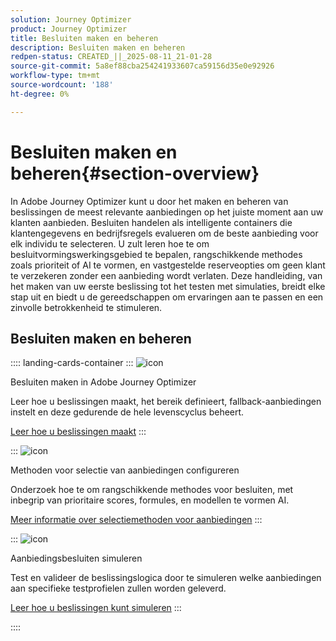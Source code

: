 ```yaml
---
solution: Journey Optimizer
product: Journey Optimizer
title: Besluiten maken en beheren
description: Besluiten maken en beheren
redpen-status: CREATED_||_2025-08-11_21-01-28
source-git-commit: 5a8ef88cba254241933607ca59156d35e0e92926
workflow-type: tm+mt
source-wordcount: '188'
ht-degree: 0%

---
```



# Besluiten maken en beheren{#section-overview}

In Adobe Journey Optimizer kunt u door het maken en beheren van beslissingen de meest relevante aanbiedingen op het juiste moment aan uw klanten aanbieden. Besluiten handelen als intelligente containers die klantengegevens en bedrijfsregels evalueren om de beste aanbieding voor elk individu te selecteren. U zult leren hoe te om besluitvormingswerkingsgebied te bepalen, rangschikkende methodes zoals prioriteit of AI te vormen, en vastgestelde reserveopties om geen klant te verzekeren zonder een aanbieding wordt verlaten. Deze handleiding, van het maken van uw eerste beslissing tot het testen met simulaties, breidt elke stap uit en biedt u de gereedschappen om ervaringen aan te passen en een zinvolle betrokkenheid te stimuleren.

## Besluiten maken en beheren

:::: landing-cards-container
:::
![icon](https://cdn.experienceleague.adobe.com/icons/circle-play.svg?lang=nl-NL)

Besluiten maken in Adobe Journey Optimizer

Leer hoe u beslissingen maakt, het bereik definieert, fallback-aanbiedingen instelt en deze gedurende de hele levenscyclus beheert.

[Leer hoe u beslissingen maakt](../using/offers/offer-activities/create-offer-activities.md)
:::

:::
![icon](https://cdn.experienceleague.adobe.com/icons/gear.svg?lang=nl-NL)

Methoden voor selectie van aanbiedingen configureren

Onderzoek hoe te om rangschikkende methodes voor besluiten, met inbegrip van prioritaire scores, formules, en modellen te vormen AI.

[Meer informatie over selectiemethoden voor aanbiedingen](../using/offers/offer-activities/configure-offer-selection.md)
:::

:::
![icon](https://cdn.experienceleague.adobe.com/icons/code-branch.svg?lang=nl-NL)

Aanbiedingsbesluiten simuleren

Test en valideer de beslissingslogica door te simuleren welke aanbiedingen aan specifieke testprofielen zullen worden geleverd.

[Leer hoe u beslissingen kunt simuleren](../using/offers/offer-activities/simulation.md)
:::

::::
